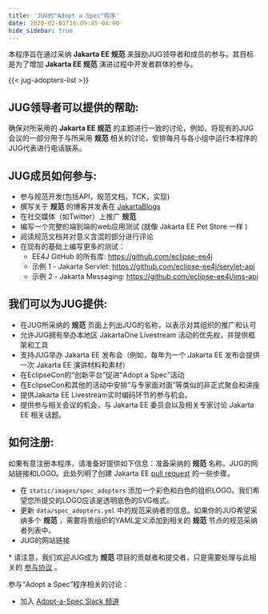 ```yaml
---
title: 'JUG的"Adopt a Spec"程序'
date: 2020-02-01T16:09:45-04:00
hide_sidebar: true
---
```


本程序旨在通过采纳 **Jakarta EE 规范** 来鼓励JUG领导者和成员的参与。其目标是为了增加 **Jakarta EE 规范** 演进过程中开发者群体的参与。

{{< jug-adopters-list >}}  

## JUG领导者可以提供的帮助:

确保对所采用的 **Jakarta EE 规范** 的主题进行一致的讨论，例如，将现有的JUG会议的一部分用于与所采用 **规范** 相关的讨论，安排每月与各小组中运行本程序的JUG代表进行电话联系。

## JUG成员如何参与:

* 参与规范开发(包括API，规范文档，TCK，实现)
* 撰写关于 **规范** 的博客并发表在 [JakartaBlogs](https://jakartablogs.ee/)
* 在社交媒体（如Twitter）上推广 **规范**
* 编写一个完整的端到端的web应用测试 (就像 Jakarta EE Pet Store 一样 )
* 阅读规范文档并对意义含混的部分进行评论
* 在现有的基础上编写更多的测试：
  * EE4J GitHub 的所有库: https://github.com/eclipse-ee4j
  * 示例 1 - Jakarta Servlet: https://github.com/eclipse-ee4j/servlet-api
  * 示例 2 - Jakarta Messaging: https://github.com/eclipse-ee4j/jms-api

## 我们可以为JUG提供:

* 在JUG所采纳的 **规范** 页面上列出JUG的名称，以表示对其组织的推广和认可
* 允许JUG拥有举办本地区 JakartaOne Livestream 活动的优先权，并提供框架和工具
* 支持JUG举办 Jakarta EE 发布会（例如，每年为一个 Jakarta EE 发布会提供一次 Jakarta EE 演讲材料和素材）
* 在EclipseCon的“创新平台”促进“Adopt a Spec”活动
* 在EclipseCon和其他的活动中安排“与专家面对面”等类似的非正式聚会和讲座
* 提供Jakarta EE Livestream实时编码环节的参与机会。
* 提供参与相关会议的机会，与 Jakarta EE 委员会以及相关专家讨论 Jakarta EE 相关话题。

## 如何注册:

如果有意注册本程序，请准备好提供如下信息：准备采纳的 **规范** 名称，JUG的网站链接和LOGO。此处列明了创建 Jakarta EE [pull request](https://github.com/jakartaee/jakarta.ee#contributing) 的一些步骤。

* 在 `static/images/spec_adopters` 添加一个彩色和白色的组织LOGO。我们希望您所提交的LOGO应该是透明底色的SVG格式。
* 更新 `data/spec_adopters.yml` 中的规范采纳者的信息。如果你的JUG希望采纳多个 **规范** ，需要将贵组织的YAML定义添加到相关的 **规范** 节点的规范采纳者列表中。
* JUG的网站链接

\* 请注意，我们欢迎JUG成为 **规范** 项目的贡献者和提交者，只是需要处理与此相关的 [参与协议](https://blogs.eclipse.org/post/wayne-beaton/specification-project-committer-agreements) 。 

参与“Adopt a Spec”程序相关的讨论：
* 加入 [Adopt-a-Spec Slack 频道](https://jakarta.ee/connect/) 
